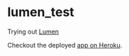 # lumen_test

Trying out [Lumen](https://lumen.laravel.com/)

Checkout the deployed [app on Heroku](http://bideowego-lumen-test.herokuapp.com/).
